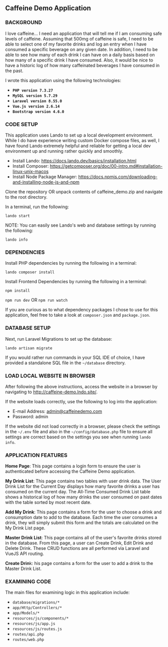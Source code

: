 ## Caffeine Demo Application

### BACKGROUND

I love caffeine... I need an application that will tell me if I am consuming safe levels of caffeine. Assuming that 500mg 
of caffeine is safe, I need to be able to select one of my favorite drinks and log an entry when I have consumed a 
specific beverage on any given date. In addition, I need to be able to see how many of each drink I can have on a daily 
basis based on how many of a specific drink I have consumed. Also, it would be nice to have a historic log of how many
caffeinated beverages I have consumed in the past.

I wrote this application using the following technologies:

- **`PHP version 7.3.27`**
- **`MySQL version 5.7.29`**
- **`Laravel version 8.55.0`**
- **`Vue.js version 2.6.14`**
- **`Bootstrap version 4.6.0`**

### CODE SETUP

This application uses Lando to set up a local development environment. While I do have experience writing custom
Docker compose files, as well, I have found Lando extremely helpful and reliable for getting a local dev environment up
and running rather quickly and smoothly.

- Install Lando: https://docs.lando.dev/basics/installation.html
- Install Composer: https://getcomposer.org/doc/00-intro.md#installation-linux-unix-macos
- Install Node Package Manager: https://docs.npmjs.com/downloading-and-installing-node-js-and-npm

Clone the repository OR unpack contents of caffeine_demo.zip and navigate to the root directory.

In a terminal, run the following:

`lando start`

NOTE: You can easily see Lando's web and database settings by running the following:

`lando info`

### DEPENDENCIES

Install PHP dependencies by running the following in a terminal:

`lando composer install`

Install Frontend Dependencies by running the following in a terminal:

`npm install`

`npm run dev` OR `npm run watch`

If you are curious as to what dependency packages I chose to use for this application, feel free to take a look at
`composer.json` and `package.json`.

### DATABASE SETUP

Next, run Laravel Migrations to set up the database:

`lando artisan migrate`

If you would rather run commands in your SQL IDE of choice, I have provided a standalone SQL file in the 
`~/database` directory.

### LOAD LOCAL WEBSITE IN BROWSER

After following the above instructions, access the website in a browser by navigating to http://caffeine-demo.lndo.site/.

If the website loads correctly, use the following to log into the application:

- E-mail Address: admin@caffeinedemo.com
- Password: admin

If the website did not load correctly in a browser, please check the settings in the `~/.env` file and also in the
`~/config/database.php` file to ensure all settings are correct based on the settings you see when running `lando info`.

### APPLICATION FEATURES

**Home Page**: This page contains a login form to ensure the user is authenticated before accessing the Caffeine Demo 
application.

**My Drink List**: This page contains two tables with user drink data. The User Drink List for the Current Day displays how
many favorite drinks a user has consumed on the current day. The All-Time Consumed Drink List table shows a historical
log of how many drinks the user consumed on past dates with the table sorted by most recent date.

**Add My Drink**: This page contains a form for the user to choose a drink and consumption date to add to the database. Each
time the user consumes a drink, they will simply submit this form and the totals are calculated on the My Drink List page.

**Master Drink List**: This page contains all of the user's favorite drinks stored in the database. From this page, a user 
can Create Drink, Edit Drink and Delete Drink. These CRUD functions are all performed via Laravel and VueJS API routing.

**Create Drin**k: his page contains a form for the user to add a drink to the Master Drink List.

### EXAMINING CODE

The main files for examining logic in this application include:

- `database/migrations/*`
- `app/Http/Controllers/*`
- `app/Models/*`
- `resources/js/components/*`
- `resources/js/app.js`
- `resources/js/routes.js`
- `routes/api.php`
- `routes/web.php`
